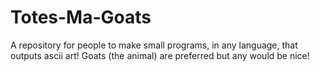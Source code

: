 # Totes-Ma-Goats
A repository for people to make small programs, in any language, that outputs ascii art! Goats (the animal) are preferred but any would be nice! 
